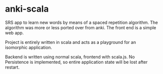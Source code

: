 # anki-scala

SRS app to learn new words by means of a spaced repetition algorithm. The algorithm was more or less ported over from 
anki. The front end is a simple web app.

Project is entirely written in scala and acts as a playground for an isomorphic application. 

Backend is written using normal scala, frontend with scala.js. No Persistence is implemented, so entire application
state will be lost after restart.


